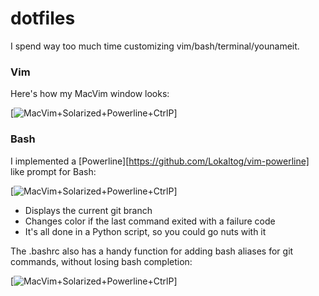 dotfiles
========

I spend way too much time customizing vim/bash/terminal/younameit.

### Vim

Here's how my MacVim window looks:

[![MacVim+Solarized+Powerline+CtrlP](https://raw.github.com/milkbikis/dotfiles-mac/master/vim-screenshot.png)]

### Bash

I implemented a [Powerline][https://github.com/Lokaltog/vim-powerline] like prompt for Bash:

[![MacVim+Solarized+Powerline+CtrlP](https://raw.github.com/milkbikis/dotfiles-mac/master/bash-powerline-screenshot.png)]

*  Displays the current git branch
*  Changes color if the last command exited with a failure code
*  It's all done in a Python script, so you could go nuts with it

The .bashrc also has a handy function for adding bash aliases for git commands, without losing bash completion:

[![MacVim+Solarized+Powerline+CtrlP](https://raw.github.com/milkbikis/dotfiles-mac/master/git-aliases-screenshot.png)]

